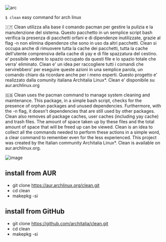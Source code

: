 
![arc](https://github.com/ArchItalia/clean/assets/117321045/54f3f5cb-5836-440e-af49-84f2fb2bc88e)

`$ clean` easy command for arch linux

🇮🇹 Clean utilizza alla base il comando pacman per gestire la pulizia e la manutenzione del sistema. Questo pacchetto in un semplice script bash verifica la presenza di pacchetti orfani e di dipendenze inutilizzate, grazie al flag -n non elimina dipendenze che sono in uso da altri pacchetti. Clean si occupa anche di rimuovere tutta la cache dei pacchetti, tutta la cache dell'utente comprensiva della cache di yay e di file spazzatura del cestino. e' possibile vedere lo spazio occupato da questi file e lo spazio totale che verra' eliminato. Clean e' un idea per raccogliere tutti i comandi che servirebbero' per eseguire queste azioni in una semplice parola, un comando chiaro da ricordare anche per i meno esperti. Questo progetto e' realizzato dalla comunity italiana Architalia Linux*. Clean e' disponibile su aur.archlinux.org

🇬🇧 Clean uses the pacman command to manage system cleaning and maintenance. This package, in a simple bash script, checks for the presence of orphan packages and unused dependencies. Furthermore, with the -n flag, it doesn't  dependencies that are still used by other packages. Clean also removes all package caches, user caches (including yay cache) and trash files. The amount of space taken up by these files and the total amount of space that will be freed up can be viewed. Clean is an idea to collect all the commands needed to perform these actions in a simple word, a clear command to remember even for the less experienced. This project was created by the Italian community Architalia Linux*. Clean is available on aur.archlinux.org.

![image](https://github.com/ArchItalia/site/assets/117321045/9cbf24c3-54e6-421b-a756-baab1e0bb90f)


## install from AUR
* git clone https://aur.archlinux.org/clean.git
* cd clean
* makepkg -si

## install from GitHub
* git clone https://github.com/architalia/clean.git
* cd clean
* makepkg -si

<br>





